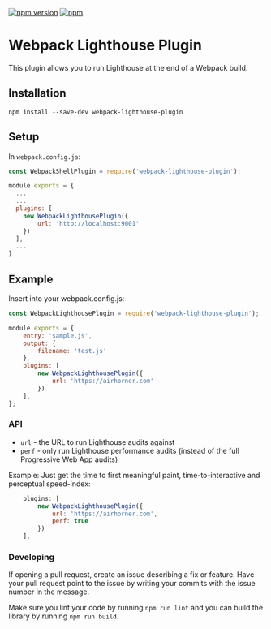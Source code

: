 [![npm version](https://badge.fury.io/js/webpack-lighthouse-plugin.svg)](https://badge.fury.io/js/webpack-lighthouse-plugin)
[![npm](https://img.shields.io/npm/dm/webpack-lighthouse-plugin.svg)]()
# Webpack Lighthouse Plugin

This plugin allows you to run Lighthouse at the end of a Webpack build.

## Installation

`npm install --save-dev webpack-lighthouse-plugin`

## Setup

In `webpack.config.js`:

```js
const WebpackShellPlugin = require('webpack-lighthouse-plugin');

module.exports = {
  ...
  ...
  plugins: [
    new WebpackLighthousePlugin({
        url: 'http://localhost:9001'
    })
  ],
  ...
}
```

## Example

Insert into your webpack.config.js:

```js
const WebpackLighthousePlugin = require('webpack-lighthouse-plugin');

module.exports = {
    entry: 'sample.js',
    output: {
        filename: 'test.js'
    },
	plugins: [
		new WebpackLighthousePlugin({
            url: 'https://airhorner.com'
        })
	],
};
```


### API
* `url` - the URL to run Lighthouse audits against
* `perf` - only run Lighthouse performance audits (instead of the full Progressive Web App audits)

Example: Just get the time to first meaningful paint, time-to-interactive and perceptual speed-index:

```js
	plugins: [
		new WebpackLighthousePlugin({
            url: 'https://airhorner.com',
            perf: true
        })
	],
```

### Developing

If opening a pull request, create an issue describing a fix or feature. Have your pull request point to 
the issue by writing your commits with the issue number in the message.

Make sure you lint your code by running `npm run lint` and you can build the library by running 
`npm run build`.
